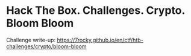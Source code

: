 # Hack The Box. Challenges. Crypto. Bloom Bloom

Challenge write-up: https://7rocky.github.io/en/ctf/htb-challenges/crypto/bloom-bloom
